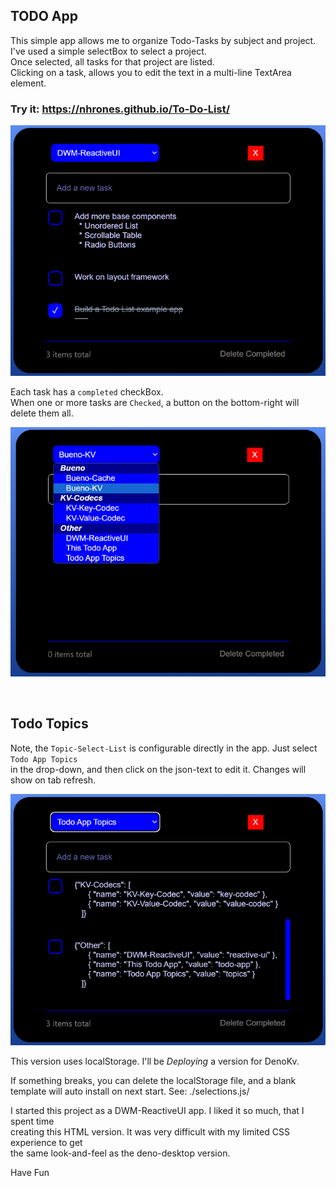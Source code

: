 ## TODO App

This simple app allows me to organize Todo-Tasks by subject and project.    
I've used a simple selectBox to select a project.    
Once selected, all tasks for that project are listed.    
Clicking on a task, allows you to edit the text in a multi-line TextArea element.    

### Try it:  https://nhrones.github.io/To-Do-List/

![Alt text](./media/rui.png)

Each task has a `completed` checkBox.    
When one or more tasks are `Checked`, a button on the bottom-right will delete them all.    

![Alt text](./media/select.png)

<br/>

## Todo Topics
Note, the `Topic-Select-List` is configurable directly in the app. Just select `Todo App Topics`        
in the drop-down, and then click on the json-text to edit it. Changes will show on tab refresh.   

![Alt text](./media/topics.png)

This version uses localStorage.  I'll be _Deploying_ a version for DenoKv.    

If something breaks, you can delete the localStorage file, and a blank template will auto install on next start. See: ./selections.js/

I started this project as a DWM-ReactiveUI app.  I liked it so much, that I spent time    
creating this HTML version.  It was very difficult with my limited CSS experience to get   
the same look-and-feel as the deno-desktop version.

Have Fun